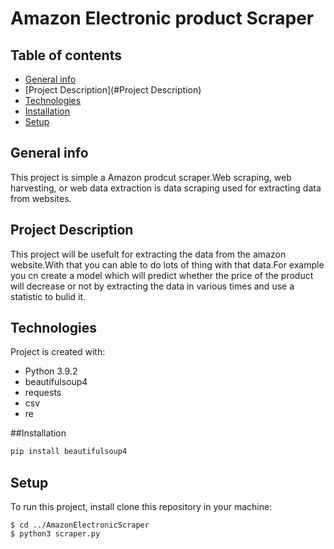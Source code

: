 # Amazon Electronic product Scraper

## Table of contents

* [General info](#general-info)
* [Project Description](#Project Description)
* [Technologies](#technologies)
* [Installation](#Installation)
* [Setup](#setup)


## General info
This project is simple a Amazon prodcut scraper.Web scraping, web harvesting, or web data extraction is data scraping used for extracting data from websites.



## Project Description
This project will be usefult for extracting the data from the amazon website.With that you can able to do lots of thing with that data.For example you cn create a model which will predict whether the price of the product will decrease or not by extracting the data in various times and use a statistic to bulid it.

## Technologies
Project is created with:
* Python 3.9.2
* beautifulsoup4
* requests
* csv
* re

##Installation

```bash
pip install beautifulsoup4
```


## Setup
To run this project, install clone this repository in your machine:


```
$ cd ../AmazonElectronicScraper
$ python3 scraper.py
```
